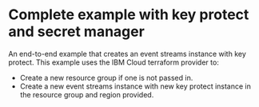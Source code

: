 # Complete example with key protect and secret manager

An end-to-end example that creates an event streams instance with key protect.
This example uses the IBM Cloud terraform provider to:
 - Create a new resource group if one is not passed in.
 - Create a new event streams instance with new key protect instance in the resource group and region provided.

<!-- Add your example and link to it from the module's main readme file. -->
